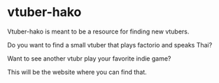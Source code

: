 # vtuber-hako

Vtuber-hako is meant to be a resource for finding new vtubers.

Do you want to find a small vtuber that plays factorio and speaks Thai?

Want to see another vtubr play your favorite indie game?

This will be the website where you can find that. 
